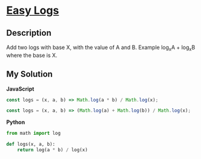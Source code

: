 # [Easy Logs](https://www.codewars.com/kata/5b68c7029756802aa2000176)

## Description

Add two logs with base X, with the value of A and B. Example log<sub>x</sub>A + log<sub>x</sub>B where the base is X.

## My Solution

**JavaScript**

```js
const logs = (x, a, b) => Math.log(a * b) / Math.log(x);
```

```js
const logs = (x, a, b) => (Math.log(a) + Math.log(b)) / Math.log(x);
```

**Python**

```py
from math import log

def logs(x, a, b):
    return log(a * b) / log(x)
```
